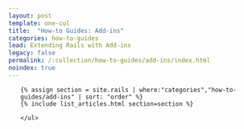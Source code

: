 ```yaml
---
layout: post
template: one-col
title:  "How-to Guides: Add-ins"
categories: how-to-guides
lead: Extending Rails with Add-ins
legacy: false
permalink: /:collection/how-to-guides/add-ins/index.html
noindex: true
---
```


<div class="Toc Toc--howto">
    <ul>

    {% assign section = site.rails | where:"categories","how-to-guides/add-ins" | sort: "order" %}
    {% include list_articles.html section=section %}

    </ul>
</div><!--/.Toc-->
